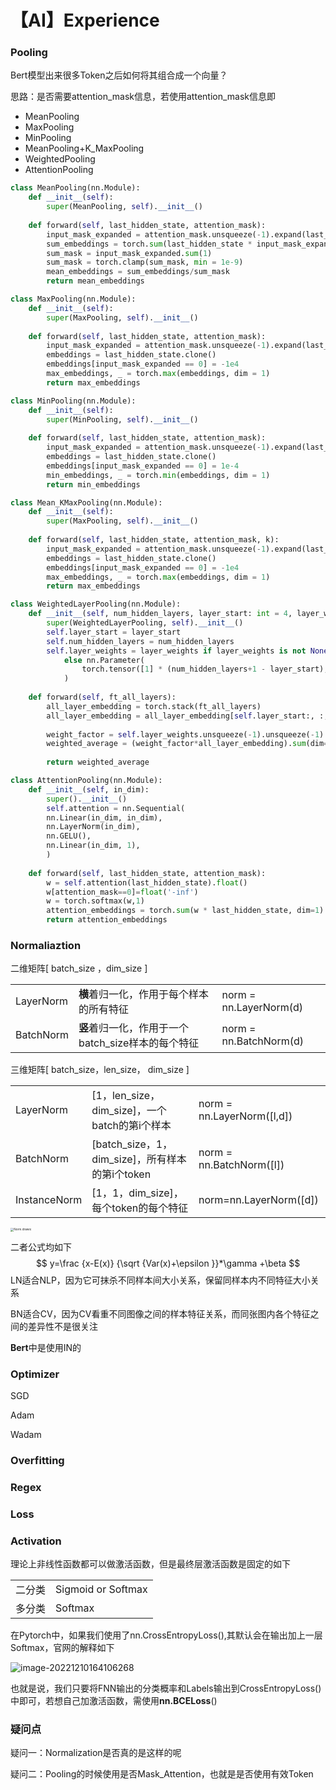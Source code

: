 



# 【AI】Experience







### Pooling

Bert模型出来很多Token之后如何将其组合成一个向量？

思路：是否需要attention_mask信息，若使用attention_mask信息即

- MeanPooling
- MaxPooling
- MinPooling
- MeanPooling+K_MaxPooling
- WeightedPooling
- AttentionPooling

```python
class MeanPooling(nn.Module):
    def __init__(self):
        super(MeanPooling, self).__init__()
        
    def forward(self, last_hidden_state, attention_mask):
        input_mask_expanded = attention_mask.unsqueeze(-1).expand(last_hidden_state.size()).float()
        sum_embeddings = torch.sum(last_hidden_state * input_mask_expanded, 1)
        sum_mask = input_mask_expanded.sum(1)
        sum_mask = torch.clamp(sum_mask, min = 1e-9)
        mean_embeddings = sum_embeddings/sum_mask
        return mean_embeddings
```

```python
class MaxPooling(nn.Module):
    def __init__(self):
        super(MaxPooling, self).__init__()
        
    def forward(self, last_hidden_state, attention_mask):
        input_mask_expanded = attention_mask.unsqueeze(-1).expand(last_hidden_state.size()).float()
        embeddings = last_hidden_state.clone()
        embeddings[input_mask_expanded == 0] = -1e4
        max_embeddings, _ = torch.max(embeddings, dim = 1)
        return max_embeddings
```

```python
class MinPooling(nn.Module):
    def __init__(self):
        super(MinPooling, self).__init__()
        
    def forward(self, last_hidden_state, attention_mask):
        input_mask_expanded = attention_mask.unsqueeze(-1).expand(last_hidden_state.size()).float()
        embeddings = last_hidden_state.clone()
        embeddings[input_mask_expanded == 0] = 1e-4
        min_embeddings, _ = torch.min(embeddings, dim = 1)
        return min_embeddings
```

```python
class Mean_KMaxPooling(nn.Module):
    def __init__(self):
        super(MaxPooling, self).__init__()
        
    def forward(self, last_hidden_state, attention_mask, k):
        input_mask_expanded = attention_mask.unsqueeze(-1).expand(last_hidden_state.size()).float()
        embeddings = last_hidden_state.clone()
        embeddings[input_mask_expanded == 0] = -1e4
        max_embeddings, _ = torch.max(embeddings, dim = 1)
        return max_embeddings
```

```python
class WeightedLayerPooling(nn.Module):
    def __init__(self, num_hidden_layers, layer_start: int = 4, layer_weights = None):
        super(WeightedLayerPooling, self).__init__()
        self.layer_start = layer_start
        self.num_hidden_layers = num_hidden_layers
        self.layer_weights = layer_weights if layer_weights is not None \
            else nn.Parameter(
                torch.tensor([1] * (num_hidden_layers+1 - layer_start), dtype=torch.float)
            )
 
    def forward(self, ft_all_layers):
        all_layer_embedding = torch.stack(ft_all_layers)
        all_layer_embedding = all_layer_embedding[self.layer_start:, :, :, :]
 
        weight_factor = self.layer_weights.unsqueeze(-1).unsqueeze(-1).unsqueeze(-1).expand(all_layer_embedding.size())
        weighted_average = (weight_factor*all_layer_embedding).sum(dim=0) / self.layer_weights.sum()
 
        return weighted_average
```

```python
class AttentionPooling(nn.Module):
    def __init__(self, in_dim):
        super().__init__()
        self.attention = nn.Sequential(
        nn.Linear(in_dim, in_dim),
        nn.LayerNorm(in_dim),
        nn.GELU(),
        nn.Linear(in_dim, 1),
        )
 
    def forward(self, last_hidden_state, attention_mask):
        w = self.attention(last_hidden_state).float()
        w[attention_mask==0]=float('-inf')
        w = torch.softmax(w,1)
        attention_embeddings = torch.sum(w * last_hidden_state, dim=1)
        return attention_embeddings
```



### Normaliaztion

二维矩阵[ batch_size ，dim_size ]

|           |                                                    |                        |
| --------- | -------------------------------------------------- | ---------------------- |
| LayerNorm | **横**着归一化，作用于每个样本的所有特征           | norm = nn.LayerNorm(d) |
| BatchNorm | **竖**着归一化，作用于一个batch_size样本的每个特征 | norm = nn.BatchNorm(d) |

三维矩阵[ batch_size，len_size， dim_size ]

|              |                                                 |                            |
| ------------ | ----------------------------------------------- | -------------------------- |
| LayerNorm    | [1，len_size，dim_size]，一个batch的第i个样本   | norm = nn.LayerNorm([l,d]) |
| BatchNorm    | [batch_size，1，dim_size]，所有样本的第i个token | norm = nn.BatchNorm([l])   |
| InstanceNorm | [1，1，dim_size]，每个token的每个特征           | norm=nn.LayerNorm([d])     |

<img src="https://aaron-images-bed.oss-cn-hangzhou.aliyuncs.com/Typora/Norm.drawio.png" alt="Norm.drawio" style="zoom: 33%;" />

二者公式均如下
$$
y=\frac {x-E(x)} {\sqrt {Var(x)+\epsilon }}*\gamma +\beta
$$
LN适合NLP，因为它可抹杀不同样本间大小关系，保留同样本内不同特征大小关系

BN适合CV，因为CV看重不同图像之间的样本特征关系，而同张图内各个特征之间的差异性不是很关注

**Bert**中是使用IN的





### Optimizer

SGD

Adam

Wadam





### Overfitting



### Regex





### Loss



### Activation

理论上非线性函数都可以做激活函数，但是最终层激活函数是固定的如下

|        |                    |
| ------ | ------------------ |
| 二分类 | Sigmoid or Softmax |
| 多分类 | Softmax            |



在Pytorch中，如果我们使用了nn.CrossEntropyLoss(),其默认会在输出加上一层Softmax，官网的解释如下

![image-20221210164106268](https://aaron-images-bed.oss-cn-hangzhou.aliyuncs.com/Typora/image-20221210164106268.png)

也就是说，我们只要将FNN输出的分类概率和Labels输出到CrossEntropyLoss()中即可，若想自己加激活函数，需使用**nn.BCELoss**()











### 疑问点

疑问一：Normalization是否真的是这样的呢

疑问二：Pooling的时候使用是否Mask_Attention，也就是是否使用有效Token

